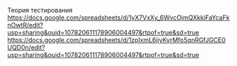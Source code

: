 Теория тестирования
https://docs.google.com/spreadsheets/d/1yX7VxXy_6WvcOjmQXkkiFaYcaFknOwtR/edit?usp=sharing&ouid=107820611178906004497&rtpof=true&sd=true
https://docs.google.com/spreadsheets/d/1zplxmL6jiyKyrMfo5qnRGfJGCE0UQD0n/edit?usp=sharing&ouid=107820611178906004497&rtpof=true&sd=true
